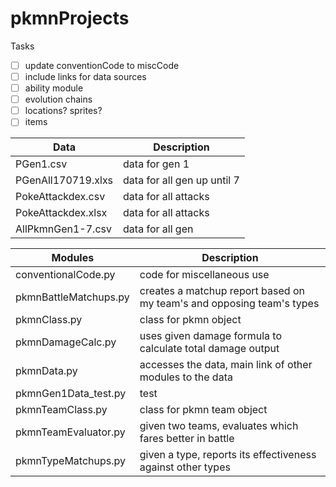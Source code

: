 # pkmnProjects

Tasks
- [ ] update conventionCode to miscCode
- [ ] include links for data sources
- [ ] ability module
- [ ] evolution chains 
- [ ] locations? sprites?
- [ ] items

Data | Description
----|----
PGen1.csv | data for gen 1
PGenAll170719.xlxs | data for all gen up until 7
PokeAttackdex.csv | data for all attacks
PokeAttackdex.xlsx | data for all attacks
AllPkmnGen1-7.csv | data for all gen

Modules | Description
----|----
conventionalCode.py | code for miscellaneous use  
pkmnBattleMatchups.py | creates a matchup report based on my team's and opposing team's types  
pkmnClass.py | class for pkmn object
pkmnDamageCalc.py | uses given damage formula to calculate total damage output
pkmnData.py | accesses the data, main link of other modules to the data
pkmnGen1Data_test.py | test
pkmnTeamClass.py | class for pkmn team object
pkmnTeamEvaluator.py | given two teams, evaluates which fares better in battle
pkmnTypeMatchups.py  | given a type, reports its effectiveness against other types
